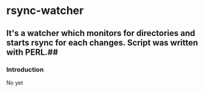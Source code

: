 # rsync-watcher #

## It's a watcher which monitors for directories and starts rsync for each changes. Script was written with PERL.##

### Introduction ###

No yet


